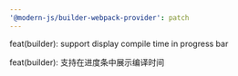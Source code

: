 ```yaml
---
'@modern-js/builder-webpack-provider': patch
---
```


feat(builder): support display compile time in progress bar

feat(builder): 支持在进度条中展示编译时间
